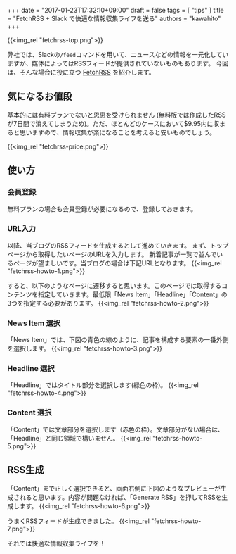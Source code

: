 +++
date = "2017-01-23T17:32:10+09:00"
draft = false
tags = [
  "tips"
]
title = "FetchRSS + Slack で快適な情報収集ライフを送る"
authors = "kawahito"
+++

{{<img_rel "fetchrss-top.png">}}

弊社では、Slackの`/feed`コマンドを用いて、ニュースなどの情報を一元化していますが、媒体によってはRSSフィードが提供されていないものもあります。 今回は、そんな場合に役に立つ [FetchRSS](http://fetchrss.com) を紹介します。  

## 気になるお値段
基本的には有料プランでないと恩恵を受けられません (無料版では作成したRSSが7日間で消えてしまうため)。ただ、ほとんどのケースにおいて$9.95内に収まると思いますので、情報収集が楽になることを考えると安いものでしょう。

{{<img_rel "fetchrss-price.png">}}

## 使い方
### 会員登録
無料プランの場合も会員登録が必要になるので、登録しておきます。

### URL入力
以降、当ブログのRSSフィードを生成するとして進めていきます。
まず、トップページから取得したいページのURLを入力します。 新着記事が一覧で並んでいるページが望ましいです。当ブログの場合は下記URLとなります。
{{<img_rel "fetchrss-howto-1.png">}}

すると、以下のようなページに遷移すると思います。このページでは取得するコンテンツを指定していきます。最低限「News Item」「Headline」「Content」の3つを指定する必要があります。
{{<img_rel "fetchrss-howto-2.png">}}

### News Item 選択
「News Item」では、下図の青色の線のように、記事を構成する要素の一番外側を選択します。
{{<img_rel "fetchrss-howto-3.png">}}

### Headline 選択
「Headline」ではタイトル部分を選択します(緑色の枠)。
{{<img_rel "fetchrss-howto-4.png">}}

### Content 選択
「Content」では文章部分を選択します（赤色の枠）。文章部分がない場合は、「Headline」と同じ領域で構いません。
{{<img_rel "fetchrss-howto-5.png">}}

## RSS生成
「Content」まで正しく選択できると、画面右側に下図のようなプレビューが生成されると思います。内容が問題なければ、「Generate RSS」を押してRSSを生成します。
{{<img_rel "fetchrss-howto-6.png">}}

うまくRSSフィードが生成できました。
{{<img_rel "fetchrss-howto-7.png">}}

それでは快適な情報収集ライフを！
